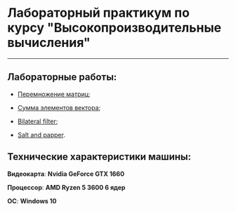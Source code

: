 # Лабораторный практикум по курсу __"Высокопроизводительные вычисления"__
***

## Лабораторные работы:

* [Перемножение матриц](https://github.com/DimaScientist/HPC/tree/main/MatMul);

* [Сумма элементов вектора](https://github.com/DimaScientist/HPC/tree/main/VectorSum);

* [Bilateral filter](https://github.com/DimaScientist/HPC/tree/main/Bilateral%20Filter);

* [Salt and papper](https://github.com/DimaScientist/HPC/tree/main/Salt%20and%20Papper).

## Технические характеристики машины:

__Видеокарта__: __Nvidia GeForce GTX 1660__

__Процессор__: __AMD Ryzen 5 3600 6 ядер__

__ОС__: __Windows 10__
